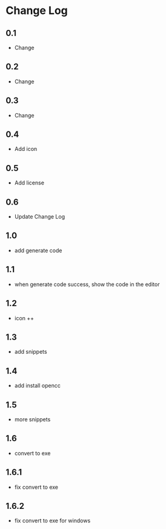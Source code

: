 # Change Log

## 0.1

- Change

## 0.2

- Change

## 0.3

- Change

## 0.4

- Add icon

## 0.5

- Add license

## 0.6

- Update Change Log

## 1.0

- add generate code

## 1.1

- when generate code success, show the code in the editor

## 1.2

- icon ++

## 1.3

- add snippets

## 1.4

- add install opencc

## 1.5

- more snippets

## 1.6

- convert to exe

## 1.6.1

- fix convert to exe

## 1.6.2

- fix convert to exe for windows